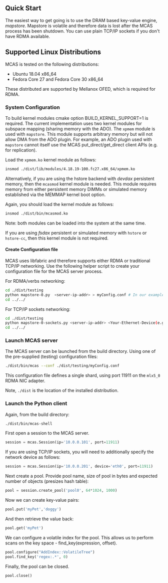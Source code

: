 ## Quick Start

The easiest way to get going is to use the DRAM based key-value
engine, *mapstore*.  Mapstore is volatile and therefore data is lost
after the MCAS process has been shutdown.  You can use plain TCP/IP sockets
if you don't have RDMA available.

## Supported Linux Distributions

MCAS is tested on the following distributions:

* Ubuntu 18.04 x86_64
* Fedora Core 27 and Fedora Core 30 x86_64

These distributed are supported by Mellanox OFED, which is required for RDMA.

### System Configuration

To build kernel modules cmake option BUILD_KERNEL_SUPPORT=1 is
required. The current implementation uses two kernel modules for
subspace mapping (sharing memory with the ADO).  The ```xpmem```
module is used with ```mapstore```.  This module supports arbitrary
memory but will not allow DMA from the ADO plugin.  For example, an
ADO plugin used with ```mapstore``` cannot itself use the MCAS
put_direct/get_direct client APIs (e.g. for replication).

Load the ```xpmem.ko``` kernel module as follows:

```bash
insmod ./dist/lib/modules/4.18.19-100.fc27.x86_64/xpmem.ko
```

Alternatively, if you are using the hstore backend with _devdax_ persistent
memory, then the ```mcasmod``` kernel module is needed.  This module
requires memory from either persistent memory DIMMs or simulated
memory established via the MEMMAP kernel boot option.

Again, you should load the kernel module as follows:

```bash
insmod ./dist/bin/mcasmod.ko
```

Note: both modules can be loaded into the system at the same time.

If you are using _fsdax_ persistent or simulated memory with ```hstore``` 
or ```hstore-cc```, then this kernel module is not required.

#### Create Configuration file

MCAS uses libfabric and therefore supports either RDMA or traditional TCP/IP networking.  Use
the following helper script to create your configuration file for the MCAS server process.

For RDMA/verbs networking:

```bash
cd ./dist/testing
python mapstore-0.py  <server-ip-addr> > myConfig.conf # In our example <server-ip-addr>="10.0.0.101"
cd ../../
```

For TCP/IP sockets networking:

```bash
cd ./dist/testing
python mapstore-0-sockets.py <server-ip-addr> <Your-Ethernet-Device(e.g. eth0)> > myConfig.conf
cd ../../
```


### Launch MCAS server

The MCAS server can be launched from the build directory.  Using one of the pre-supplied (testing) configuration files:

```bash
./dist/bin/mcas --conf ./dist/testing/myConfig.conf
```

This configuration file defines a single shard, using port 11911 on the `mlx5_0` RDMA NIC adapter.

Note, ```./dist``` is the location of the installed distribution.

### Launch the Python client

Again, from the build directory:

```bash
./dist/bin/mcas-shell
```

First open a session to the MCAS server.

```python
session = mcas.Session(ip='10.0.0.101', port=11911) 
```

If you are using TCP/IP sockets, you will need to additionally specify the network device as follows:

```python
session = mcas.Session(ip='10.0.0.201', device='eth0', port=11911)
```

Next create a pool. Provide pool name, size of pool in bytes and expected number of objects (presizes hash table):

```python
pool = session.create_pool('pool0', 64*1024, 1000)
```

Now we can create key-value pairs:

```python
pool.put('myPet','doggy')
```

And then retrieve the value back:

```python
pool.get('myPet')
```

We can configure a volatile index for the pool.  This allows us to perform scans on the key space - find_key(expression, offset).

```python
pool.configure("AddIndex::VolatileTree")
pool.find_key('regex:.*', 0)
```

Finally, the pool can be closed.

```python
pool.close()
```



